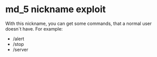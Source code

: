 # md_5 nickname exploit
With this nickname, you can get some commands, that a normal user doesn`t have.
For example:
- /alert
- /stop
- /server
